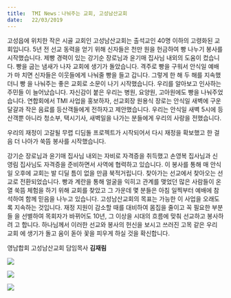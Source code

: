 ```yaml
---
title:  TMI News：나눠주는 교회, 고성남산교회
date:   22/03/2019
---
```


고성읍에 위치한 작은 시골 교회인 고성남산교회는 출석교인 40명 이하의 고령화된 교
회입니다. 5년 전 선교 동력을 얻기 위해 신자들은 천만 원을 헌금하여 빵 나누기 봉사를
시작했습니다. 제빵 경력이 있는 강기순 장로님과 윤기매 집사님 내외의 도움이 컸습니다.
빵을 굽는 냄새가 나자 교회에 생기가 돌았습니다. 격주로 빵을 구워서 안식일 예배가 마
치면 신자들은 이웃들에게 나눠줄 빵을 들고 갑니다. 그렇게 한 해 두 해를 지속했더니 빵
을 나눠주는 좋은 교회로 소문이 나기 시작했습니다. 우리를 알아보고 인사하는 주민들
이 늘어났습니다. 자신감이 붙은 우리는 병원, 요양원, 고아원에도 빵을 나눠주었습니다.
연합회에서 TMI 사업을 홍보하자, 선교회장 원용식 장로는 안식일 새벽에 구운 달걀과
작은 음료를 등산객들에게 전하자고 제안했습니다. 우리는 안식일 새벽 5시에 등산객뿐
아니라 청소부, 택시기사, 새벽일을 나가는 분들에게 우리의 사랑을 전했습니다.

우리의 재정이 고갈될 무렵 디딤돌 프로젝트가 시작되어서 다시 재정을 확보했고 한 걸
음 더 나아가 쑥뜸 봉사를 시작했습니다.

강기순 장로님과 윤기매 집사님 내외는 자비로 자격증을 취득했고 손영복 집사님과 신
영림 집사님도 자격증을 준비하면서 사역에 협력하고 있습니다. 이 봉사를 통해 매 안식
일 오후에 교회는 발 디딜 틈이 없을 만큼 북적거립니다. 찾아가는 선교에서 찾아오는 선
교로 전환되었습니다. 빵과 계란을 통해 얼굴을 익히고 관계를 맺었던 많은 사람들이 온
열 쑥뜸 체험을 하기 위해 교회를 찾았고 그 가운데 몇 분들은 아침 일찍부터 예배에 참
석하여 함께 믿음을 나누고 있습니다. 고성남산교회의 목표는 가능한 이 사업을 오래도록
지속하는 것입니다. 재정 지원이 감소할 때를 대비하여 몸집을 줄이고 꼭 필요한 부분들
을 선별하여 목회자가 바뀌어도 10년, 그 이상을 시대의 흐름에 맞춰 선교하고 봉사하려
고 합니다. 하나님께서 이러한 선교와 봉사의 헌신을 보시고 쓰러진 고목 같은 우리 교회
에 생기가 돌고 움이 돋아 꽃을 피우게 하실 것을 확신합니다.

영남합회 고성남산교회 담임목사 **김재림**

<p></p>
<img src="https://user-images.githubusercontent.com/10376491/54079778-7ff1c200-42a8-11e9-83b4-d55ed116be6b.jpg" style="max-width:100%" />

<p></p>
<img src="https://user-images.githubusercontent.com/10376491/54079776-7ff1c200-42a8-11e9-8081-65ceccad81d7.jpg" style="max-width:100%" />

<p></p>
<img src="https://user-images.githubusercontent.com/10376491/54079777-7ff1c200-42a8-11e9-82cf-571bc28c2d3d.jpg" style="max-width:100%" />